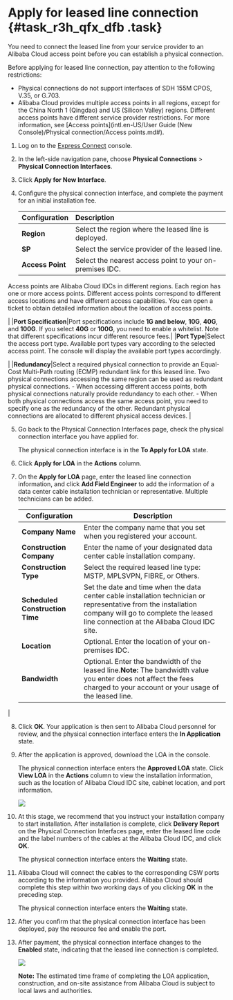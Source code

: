 # Apply for leased line connection {#task_r3h_qfx_dfb .task}

You need to connect the leased line from your service provider to an Alibaba Cloud access point before you can establish a physical connection.

Before applying for leased line connection, pay attention to the following restrictions:

-   Physical connections do not support interfaces of SDH 155M CPOS, V.35, or G.703.
-   Alibaba Cloud provides multiple access points in all regions, except for the China North 1 \(Qingdao\) and US \(Silicon Valley\) regions. Different access points have different service provider restrictions. For more information, see [Access points](intl.en-US/User Guide (New Console)/Physical connection/Access points.md#).

1.  Log on to the [Express Connect](https://expressconnectnext.console.aliyun.com) console. 
2.  In the left-side navigation pane, choose **Physical Connections** \> **Physical Connection Interfaces**. 
3.  Click **Apply for New Interface**. 
4.  Configure the physical connection interface, and complete the payment for an initial installation fee. 

    |Configuration|Description|
    |:------------|:----------|
    |**Region**|Select the region where the leased line is deployed.|
    |**SP**|Select the service provider of the leased line.|
    |**Access Point**| Select the nearest access point to your on-premises IDC.

 Access points are Alibaba Cloud IDCs in different regions. Each region has one or more access points. Different access points correspond to different access locations and have different access capabilities. You can open a ticket to obtain detailed information about the location of access points.

 |
    |**Port Specification**|Port specifications include **1G and below**, **10G**, **40G**, and **100G**. If you select **40G** or **100G**, you need to enable a whitelist. Note that different specifications incur different resource fees.|
    |**Port Type**|Select the access port type. Available port types vary according to the selected access point. The console will display the available port types accordingly.

|
    |**Redundancy**|Select a required physical connection to provide an Equal-Cost Multi-Path routing \(ECMP\) redundant link for this leased line. Two physical connections accessing the same region can be used as redundant physical connections.    -   When accessing different access points, both physical connections naturally provide redundancy to each other.
    -   When both physical connections access the same access point, you need to specify one as the redundancy of the other. Redundant physical connections are allocated to different physical access devices.
|

5.  Go back to the Physical Connection Interfaces page, check the physical connection interface you have applied for. 

    The physical connection interface is in the **To Apply for LOA** state.

6.  Click **Apply for LOA** in the **Actions** column. 
7.  On the **Apply for LOA** page, enter the leased line connection information, and click **Add Field Engineer** to add the information of a data center cable installation technician or representative. Multiple technicians can be added. 

    |Configuration|Description|
    |-------------|-----------|
    |**Company Name**|Enter the company name that you set when you registered your account.|
    |**Construction Company**|Enter the name of your designated data center cable installation company.|
    |**Construction Type**|Select the required leased line type: MSTP, MPLSVPN, FIBRE, or Others.|
    |**Scheduled Construction Time**|Set the date and time when the data center cable installation technician or representative from the installation company will go to complete the leased line connection at the Alibaba Cloud IDC site.|
    |**Location**|Optional. Enter the location of your on-premises IDC.|
    |**Bandwidth**|Optional. Enter the bandwidth of the leased line.**Note:** The bandwidth value you enter does not affect the fees charged to your account or your usage of the leased line.

|

8.  Click **OK**. Your application is then sent to Alibaba Cloud personnel for review, and the physical connection interface enters the **In Application** state. 
9.  After the application is approved, download the LOA in the console. 

    The physical connection interface enters the **Approved LOA** state. Click **View LOA** in the **Actions** column to view the installation information, such as the location of Alibaba Cloud IDC site, cabinet location, and port information.

    ![](images/39771_en-US.png)

10. At this stage, we recommend that you instruct your installation company to start installation. After installation is complete, click **Delivery Report** on the Physical Connection Interfaces page, enter the leased line code and the label numbers of the cables at the Alibaba Cloud IDC, and click **OK**. 

    The physical connection interface enters the **Waiting** state.

11. Alibaba Cloud will connect the cables to the corresponding CSW ports according to the information you provided. Alibaba Cloud should complete this step within two working days of you clicking **OK** in the preceding step. 

    The physical connection interface enters the **Waiting** state.

12. After you confirm that the physical connection interface has been deployed, pay the resource fee and enable the port. 
13. After payment, the physical connection interface changes to the **Enabled** state, indicating that the leased line connection is completed. 

    ![](http://static-aliyun-doc.oss-cn-hangzhou.aliyuncs.com/assets/img/21425/155305632512047_en-US.png)

    **Note:** The estimated time frame of completing the LOA application, construction, and on-site assistance from Alibaba Cloud is subject to local laws and authorities.


